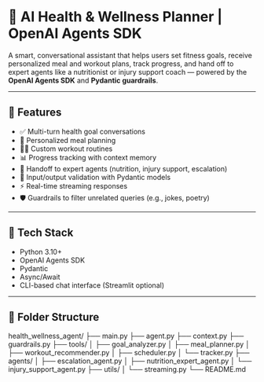 # 🧠 AI Health & Wellness Planner | OpenAI Agents SDK

A smart, conversational assistant that helps users set fitness goals, receive personalized meal and workout plans, track progress, and hand off to expert agents like a nutritionist or injury support coach — powered by the **OpenAI Agents SDK** and **Pydantic guardrails**.

---

## 🚀 Features

- ✅ Multi-turn health goal conversations
- 🥗 Personalized meal planning
- 🏋️‍♀️ Custom workout routines
- 📊 Progress tracking with context memory
- 🔀 Handoff to expert agents (nutrition, injury support, escalation)
- 🔐 Input/output validation with Pydantic models
- ⚡ Real-time streaming responses
- 🛡️ Guardrails to filter unrelated queries (e.g., jokes, poetry)

---

## 🧩 Tech Stack

- Python 3.10+
- OpenAI Agents SDK
- Pydantic
- Async/Await
- CLI-based chat interface (Streamlit optional)

---

## 📁 Folder Structure

health_wellness_agent/
├── main.py
├── agent.py
├── context.py
├── guardrails.py
├── tools/
│ ├── goal_analyzer.py
│ ├── meal_planner.py
│ ├── workout_recommender.py
│ ├── scheduler.py
│ └── tracker.py
├── agents/
│ ├── escalation_agent.py
│ ├── nutrition_expert_agent.py
│ └── injury_support_agent.py
├── utils/
│ └── streaming.py
└── README.md


